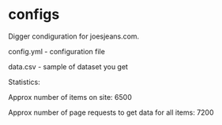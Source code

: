 # configs
Digger condiguration for joesjeans.com.

config.yml - configuration file

data.csv - sample of dataset you get

Statistics:

Approx number of items on site: 6500

Approx number of page requests to get data for all items: 7200
